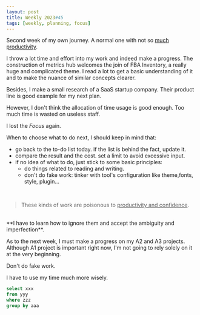 ```yaml
---
layout: post
title: Weekly 2023#45
tags: [weekly, planning, focus]
---
```

Second week of my own journey. A normal one with not so [much productivity](baidu.com). 

I throw a lot time and effort into my work and indeed make a progress. The construction of metrics hub welcomes the join of FBA Inventory, a really huge and complicated theme. I read a lot to get a basic understanding of it and to make the nuance of similar concepts clearer. 

Besides, I make a small research of a SaaS startup company. Their product line is good example for my next plan. 

However, I don't think the allocation of time usage is good enough. Too much time is wasted on useless staff. 

I lost the *Focus* again. 

When to choose what to do next, I should keep in mind that: 

- go back to the to-do list today. if the list is behind the fact, update it.
- compare the result and the cost. set a limit to avoid excessive input.
- if no idea of what to do, just stick to some basic principles:
   - do things related to reading and writing.
   - don't do fake work: tinker with tool's configuration like theme,fonts, style, plugin... 

<br>

> These kinds of work are poisonous to <u>productivity and confidence</u>. 
<br>
**I have to learn how to ignore them and accept the ambiguity and imperfection**. 

<br>

As to the next week, I must make a progress on my A2 and A3 projects. Although A1 project is important right now, I'm not going to rely solely on it at the very beginning. 

Don't do fake work. 

I have to use my time much more wisely.

```sql
select xxx
from yyy
where zzz
group by aaa
```

